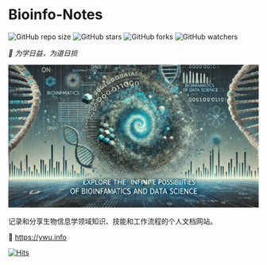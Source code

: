 # Bioinfo-Notes

![GitHub repo size](https://img.shields.io/github/repo-size/yanggwu/Bioinfo-Notes)
![GitHub stars](https://img.shields.io/github/stars/yanggwu/Bioinfo-Notes?style=social)
![GitHub forks](https://img.shields.io/github/forks/yanggwu/Bioinfo-Notes?style=social)
![GitHub watchers](https://img.shields.io/github/watchers/yanggwu/Bioinfo-Notes?style=social)

*🔭 为学日益，为道日损*

![](https://raw.githubusercontent.com/YanggWu/Image/main/markdown_image/Bioinfo-Notes-home-image1.svg)

记录和分享生物信息学领域知识、技能和工作流程的个人文档网站。

:link: https://ywu.info

[![Hits](https://hits.seeyoufarm.com/api/count/incr/badge.svg?url=https%3A%2F%2Fywu.info&count_bg=%2379C83D&title_bg=%23555555&icon=&icon_color=%23E7E7E7&title=views&edge_flat=false)](https://hits.seeyoufarm.com)
